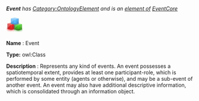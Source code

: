 ___Event__ 
 has
 [Category:OntologyElement](../../Category/OntologyElement "Category:OntologyElement") 
 and is an
 [element of](../../Property/ElementOf "Property:ElementOf") 
[EventCore](../../Submissions/EventCore "Submissions:EventCore")_




  





[![Class](../images/thumb/2/27/Class.gif/45px-Class.gif)](../../Image/Class.gif "Class")


__Name__ 
 : Event
 



__Type:__ 
 owl:Class
 



__Description__ 
 : Represents any kind of events. An event possesses a spatiotemporal extent, provides at least one participant-role, which is performed by some entity (agents or otherwise), and may be a sub-event of another event. An event may also have additional descriptive information, which is consolidated through an information object.